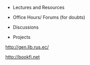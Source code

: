 - Lectures and Resources

- Office Hours/ Forums (for doubts)

- Discussions

- Projects

http://gen.lib.rus.ec/

http://bookfi.net
